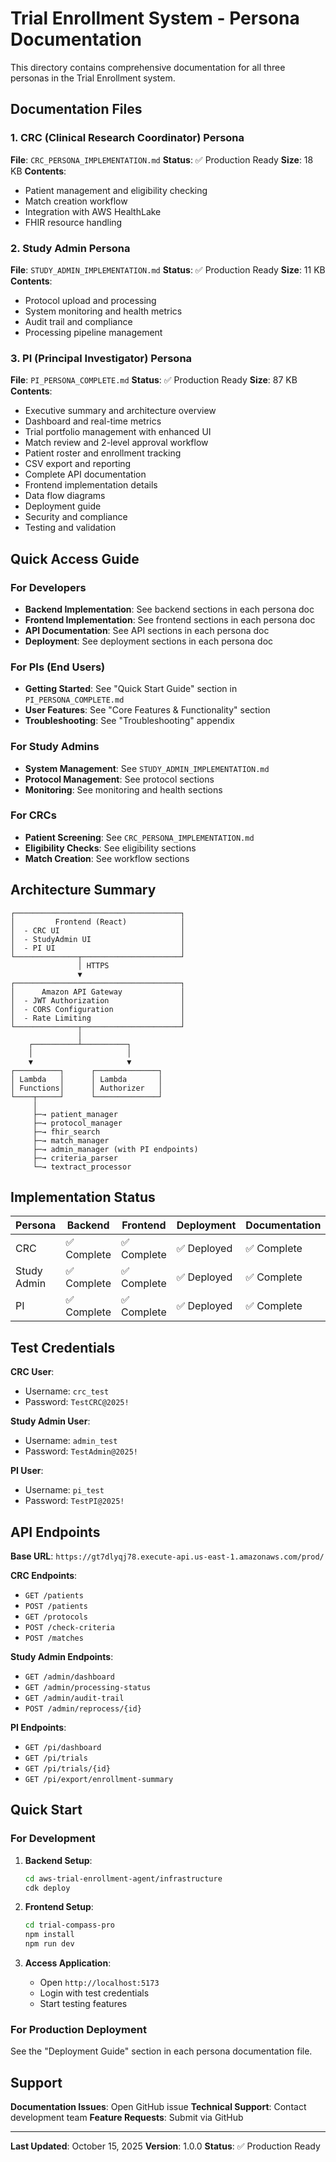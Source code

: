 # Trial Enrollment System - Persona Documentation

This directory contains comprehensive documentation for all three personas in the Trial Enrollment system.

## Documentation Files

### 1. CRC (Clinical Research Coordinator) Persona

**File**: `CRC_PERSONA_IMPLEMENTATION.md`
**Status**: ✅ Production Ready
**Size**: 18 KB
**Contents**:

- Patient management and eligibility checking
- Match creation workflow
- Integration with AWS HealthLake
- FHIR resource handling

### 2. Study Admin Persona

**File**: `STUDY_ADMIN_IMPLEMENTATION.md`
**Status**: ✅ Production Ready
**Size**: 11 KB
**Contents**:

- Protocol upload and processing
- System monitoring and health metrics
- Audit trail and compliance
- Processing pipeline management

### 3. PI (Principal Investigator) Persona

**File**: `PI_PERSONA_COMPLETE.md`
**Status**: ✅ Production Ready
**Size**: 87 KB
**Contents**:

- Executive summary and architecture overview
- Dashboard and real-time metrics
- Trial portfolio management with enhanced UI
- Match review and 2-level approval workflow
- Patient roster and enrollment tracking
- CSV export and reporting
- Complete API documentation
- Frontend implementation details
- Data flow diagrams
- Deployment guide
- Security and compliance
- Testing and validation

## Quick Access Guide

### For Developers

- **Backend Implementation**: See backend sections in each persona doc
- **Frontend Implementation**: See frontend sections in each persona doc
- **API Documentation**: See API sections in each persona doc
- **Deployment**: See deployment sections in each persona doc

### For PIs (End Users)

- **Getting Started**: See "Quick Start Guide" section in `PI_PERSONA_COMPLETE.md`
- **User Features**: See "Core Features & Functionality" section
- **Troubleshooting**: See "Troubleshooting" appendix

### For Study Admins

- **System Management**: See `STUDY_ADMIN_IMPLEMENTATION.md`
- **Protocol Management**: See protocol sections
- **Monitoring**: See monitoring and health sections

### For CRCs

- **Patient Screening**: See `CRC_PERSONA_IMPLEMENTATION.md`
- **Eligibility Checks**: See eligibility sections
- **Match Creation**: See workflow sections

## Architecture Summary

```
┌─────────────────────────────────────┐
│         Frontend (React)            │
│  - CRC UI                           │
│  - StudyAdmin UI                    │
│  - PI UI                            │
└──────────────┬──────────────────────┘
               │ HTTPS
               ▼
┌─────────────────────────────────────┐
│      Amazon API Gateway             │
│  - JWT Authorization                │
│  - CORS Configuration               │
│  - Rate Limiting                    │
└──────────────┬──────────────────────┘
               │
    ┌──────────┴──────────┐
    │                     │
    ▼                     ▼
┌──────────┐      ┌──────────────┐
│ Lambda   │      │ Lambda       │
│ Functions│      │ Authorizer   │
└────┬─────┘      └──────────────┘
     │
     ├─→ patient_manager
     ├─→ protocol_manager
     ├─→ fhir_search
     ├─→ match_manager
     ├─→ admin_manager (with PI endpoints)
     ├─→ criteria_parser
     └─→ textract_processor
```

## Implementation Status

| Persona     | Backend     | Frontend    | Deployment  | Documentation |
| ----------- | ----------- | ----------- | ----------- | ------------- |
| CRC         | ✅ Complete | ✅ Complete | ✅ Deployed | ✅ Complete   |
| Study Admin | ✅ Complete | ✅ Complete | ✅ Deployed | ✅ Complete   |
| PI          | ✅ Complete | ✅ Complete | ✅ Deployed | ✅ Complete   |

## Test Credentials

**CRC User**:

- Username: `crc_test`
- Password: `TestCRC@2025!`

**Study Admin User**:

- Username: `admin_test`
- Password: `TestAdmin@2025!`

**PI User**:

- Username: `pi_test`
- Password: `TestPI@2025!`

## API Endpoints

**Base URL**: `https://gt7dlyqj78.execute-api.us-east-1.amazonaws.com/prod/`

**CRC Endpoints**:

- `GET /patients`
- `POST /patients`
- `GET /protocols`
- `POST /check-criteria`
- `POST /matches`

**Study Admin Endpoints**:

- `GET /admin/dashboard`
- `GET /admin/processing-status`
- `GET /admin/audit-trail`
- `POST /admin/reprocess/{id}`

**PI Endpoints**:

- `GET /pi/dashboard`
- `GET /pi/trials`
- `GET /pi/trials/{id}`
- `GET /pi/export/enrollment-summary`

## Quick Start

### For Development

1. **Backend Setup**:

   ```bash
   cd aws-trial-enrollment-agent/infrastructure
   cdk deploy
   ```
2. **Frontend Setup**:

   ```bash
   cd trial-compass-pro
   npm install
   npm run dev
   ```
3. **Access Application**:

   - Open `http://localhost:5173`
   - Login with test credentials
   - Start testing features

### For Production Deployment

See the "Deployment Guide" section in each persona documentation file.

## Support

**Documentation Issues**: Open GitHub issue
**Technical Support**: Contact development team
**Feature Requests**: Submit via GitHub

---

**Last Updated**: October 15, 2025
**Version**: 1.0.0
**Status**: ✅ Production Ready
